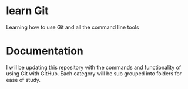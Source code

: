 # learn Git
Learning how to use Git and all the command line tools

# Documentation
I will be updating this repository with the commands and functionality of using Git with GitHub.
Each category will be sub grouped into folders for ease of study.
